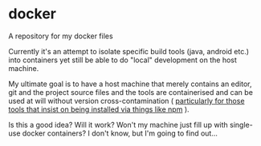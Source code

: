 docker
======

A repository for my docker files

Currently it's an attempt to isolate specific build tools (java, android etc.) into containers yet still be able to do "local" development on the host machine.

My ultimate goal is to have a host machine that merely contains an editor, git and the project source files and the tools are containerised and can be used at will without version cross-contamination ( [particularly for those tools that insist on being installed via things like npm](https://twitter.com/bketelsen/status/526911869777641472) ).

Is this a good idea? Will it work? Won't my machine just fill up with single-use docker containers? I don't know, but I'm going to find out...
